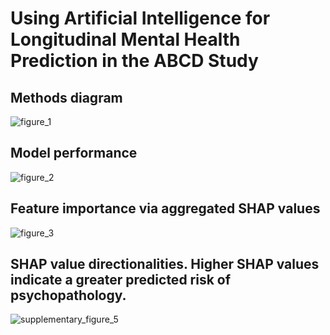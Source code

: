 # Using Artificial Intelligence for Longitudinal Mental Health Prediction in the ABCD Study

## Methods diagram

![figure_1](https://github.com/user-attachments/assets/91f51fba-1ebf-4072-b54f-e1454b182d44)

## Model performance

![figure_2](https://github.com/user-attachments/assets/877ee549-70b5-4380-91ee-7df0926ed69d)


## Feature importance via aggregated SHAP values

![figure_3](https://github.com/user-attachments/assets/60a11863-b0ce-4099-93e9-31db42549481)


## SHAP value directionalities. Higher SHAP values indicate a greater predicted risk of psychopathology.

![supplementary_figure_5](https://github.com/user-attachments/assets/82bc84cb-80f1-4fec-b919-aea35510d3ed)

